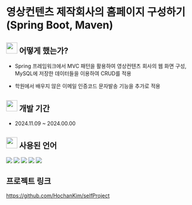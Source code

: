 # 영상컨텐츠 제작회사의 홈페이지 구성하기 (Spring Boot, Maven)

## <img src="https://github.com/user-attachments/assets/a5e2f4b7-b8ff-4a10-8dbf-16bf16e267fd" width="30" height="30" /> 어떻게 했는가?

+  Spring 프레임워크에서 MVC 패턴을 활용하여 영상컨텐츠 회사의 웹 화면 구성, MySQL에 저장한 데이터들을 이용하여 CRUD를 적용

+  학원에서 배우지 않은 이메일 인증코드 문자발송 기능을 추가로 적용




## <img src="https://github.com/user-attachments/assets/a5e2f4b7-b8ff-4a10-8dbf-16bf16e267fd" width="30" height="30" /> 개발 기간

+  2024.11.09 ~ 2024.00.00




## <img src="https://github.com/user-attachments/assets/a5e2f4b7-b8ff-4a10-8dbf-16bf16e267fd" width="30" height="30" /> 사용된 언어
<img src="https://img.shields.io/badge/JSP-3178C6">

<img src="https://img.shields.io/badge/JavaScript-F7DF1E?style=for-the-badge&logo=JavaScript&logoColor=white">

<img src="https://img.shields.io/badge/CSS3-1572B6?style=for-the-badge&logo=css3&logoColor=white">

<img src="https://img.shields.io/badge/MySQL-00000F?style=for-the-badge&logo=mysql&logoColor=white">

<img src="https://img.shields.io/badge/vue.js-00FF00?style=for-the-badge&logo=vue.jsl&logoColor=white">




## 프로젝트 링크
<https://github.com/HochanKim/selfProject>
